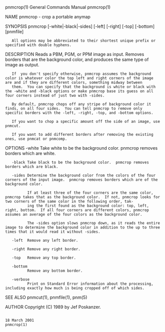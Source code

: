 pnmcrop(1)                                                                               General Commands Manual                                                                               pnmcrop(1)

NAME
       pnmcrop - crop a portable anymap

SYNOPSIS
       pnmcrop [-white|-black|-sides] [-left] [-right] [-top] [-bottom] [pnmfile]

       All options may be abbreviated to their shortest unique prefix or specified with double hyphens.

DESCRIPTION
       Reads a PBM, PGM, or PPM image as input.  Removes borders that are the background color, and produces the same type of image as output.

       If  you don't specify otherwise, pnmcrop assumes the background color is whatever color the top left and right corners of the image are and if they are different colors, something midway between
       them.  You can specify that the background is white or black with the -white and -black options or make pnmcrop base its guess on all four corners instead of just two with -sides.

       By default, pnmcrop chops off any stripe of background color it finds, on all four sides.  You can tell pnmcrop to remove only specific borders with the -left, -right, -top, and -bottom options.

       If you want to chop a specific amount off the side of an image, use pnmcut.

       If you want to add different borders after removing the existing ones, use pnmcat or pnmcomp.

OPTIONS
       -white Take white to be the background color.  pnmcrop removes borders which are white.

       -black Take black to be the background color.  pnmcrop removes borders which are black.

       -sides Determine the background color from the colors of the four corners of the input image.  pnmcrop removes borders which are of the background color.

              If at least three of the four corners are the same color, pnmcrop takes that as the background color.  If not, pnmcrop looks for two corners of the same color in the following order, tak‐
              ing the first found as the background color: top, left, right, bottom.  If all four corners are different colors, pnmcrop assumes an average of the four colors as the background color.

              The -sides option slows pnmcrop down, as it reads the entire image to determine the background color in addition to the up to three times that it would read it without -sides.

       -left  Remove any left border.

       -right Remove any right border.

       -top   Remove any top border.

       -bottom
              Remove any bottom border.

       -verbose
              Print on Standard Error information about the processing, including exactly how much is being cropped off of which sides.

SEE ALSO
       pnmcut(1), pnmfile(1), pnm(5)

AUTHOR
       Copyright (C) 1989 by Jef Poskanzer.

                                                                                              18 March 2001                                                                                    pnmcrop(1)
